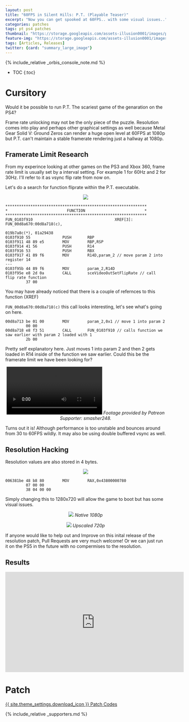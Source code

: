 ```yaml
---
layout: post
title: "60FPS in Silent Hills: P.T. (Playable Teaser)"
excerpt: "Now you can get spooked at 60FPS.. with some visual issues.."
categories: patches
tags: pt ps4 patches
thumbnail: "https://storage.googleapis.com/assets-illusion0001/images/pt-60fps/banner.png"
feature-img: "https://storage.googleapis.com/assets-illusion0001/images/pt-60fps/banner.png"
tags: [Articles, Releases]
twitter: {card: "summary_large_image"}
---
```


{% include_relative _orbis_console_note.md %}

* TOC
{:toc}

# Cursitory

Would it be possible to run P.T. The scariest game of the genaration on the PS4?

Frame rate unlocking may not be the only piece of the puzzle. Resolution comes into play and perhaps other graphical settings as well because Metal Gear Solid V: Ground Zeros can render a huge open level at 60FPS at 1080p but P.T. can't maintain a stable framerate rendering just a hallway at 1080p.

## Framerate Limit Research

From my experince looking at other games on the PS3 and Xbox 360, frame rate limit is usually set by a interval setting. For example 1 for 60Hz and 2 for 30Hz. I'll refer to it as vsync flip rate from now on.

Let's do a search for function fliprate within the P.T. executable.

<p align="center">
<img src="https://storage.googleapis.com/assets-illusion0001/images/pt-60fps/pt-ghdra0.png">
</p>

```
**************************************************************
*                          FUNCTION                          *
**************************************************************
FUN_0103f910                                    XREF[3]:     FUN_00d8a670:00d8a718(c), 
                                                               019b7a8c(*), 01a29438  
0103f910 55              PUSH       RBP
0103f911 48 89 e5        MOV        RBP,RSP
0103f914 41 56           PUSH       R14
0103f916 53              PUSH       RBX
0103f917 41 89 f6        MOV        R14D,param_2 // move param 2 into register 14
---
0103f95b 44 89 f6        MOV        param_2,R14D
0103f95e e8 2d 0a        CALL       sceVideoOutSetFlipRate // call flip rate function
         37 00
```

You may have already noticed that there is a couple of refernces to this function (XREF)

`FUN_00d8a670:00d8a718(c)` this call looks interesting, let's see what's going on here.

```
00d8a713 be 01 00        MOV        param_2,0x1 // move 1 into param 2
         00 00
00d8a718 e8 f3 51        CALL       FUN_0103f910 // calls function we saw earlier with param 2 loaded with 1
         2b 00

```

Pretty self explanatory here. Just moves 1 into param 2 and then 2 gets loaded in R14 inside of the function we saw earlier. Could this be the framerate limit we have been looking for?

<div align="center" class="video-container">
<video controls >
  <source src=https://storage.googleapis.com/assets-illusion0001/images/pt-60fps/PT-1080-fps0-demo.mp4" type="video/mp4">
</video>
<em>Footage provided by Patreon Supporter: smasher248.</em>
</div>

Turns out it is! Although performance is too unstable and bounces around from 30 to 60FPS wildly. It may also be using double buffered vsync as well.

## Resolution Hacking

Resolution values are also stored in 4 bytes.

<p align="center">
<img src="https://storage.googleapis.com/assets-illusion0001/images/pt-60fps/pt-ghdra1.png">
</p>

```
006381be 48 b8 80        MOV        RAX,0x43800000780
         07 00 00 
         38 04 00 00
```

Simply changing this to 1280x720 will allow the game to boot but has some visual issues.

<p align="center">
<img src="https://storage.googleapis.com/assets-illusion0001/images/pt-60fps/pt-res-b.png">
<em>Native 1080p</em>
</p>

<p align="center">
<img src="https://storage.googleapis.com/assets-illusion0001/images/pt-60fps/pt-res-a.png">
<em>Upscaled 720p</em>
</p>

If anyone would like to help out and Improve on this inital release of the resolution patch, Pull Requests are very much welcome! Or we can just run it on the PS5 in the future with no compermises to the resolution.

## Results

<div align="center" class="video-container">
<iframe width="560" height="315" src="https://www.youtube.com/embed/WhRceDucjfQ" title="YouTube video player" frameborder="0" allow="accelerometer; autoplay; clipboard-write; encrypted-media; gyroscope; picture-in-picture" allowfullscreen></iframe>
</div>

# Patch

<a href="https://github.com/illusion0001/illusion0001.github.io/blob/main/_patches/shgame-pt.md#60-fps" class="button" role="button">{{ site.theme_settings.download_icon }} Patch Codes</a>

{% include_relative _supporters.md %}
